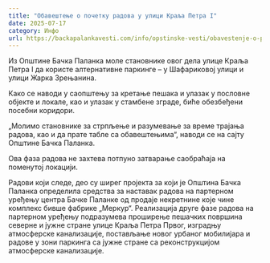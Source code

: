 ```yaml
---
title: "Обавештење о почетку радова у улици Краља Петра I"
date: 2025-07-17
category: Инфо
url: https://backapalankavesti.com/info/opstinske-vesti/obavestenje-o-pocetku-radova-u-ulici-kralja-petra-i1/
---
```


Из Општине Бачка Паланка моле становнике овог дела улице Краља Петра I да користе алтернативне паркинге – у Шафариковој улици и улици Жарка Зрењанина.

Како се наводи у саопштењу за кретање пешака и улазак у пословне објекте и локале, као и улазак у стамбене зграде, биће обезбеђени посебни коридори.

„Молимо становнике за стрпљење и разумевање за време трајања радова, као и да прате табле са обавештењима“, наводи се на сајту Општине Бачка Паланка.

Ова фаза радова не захтева потпуно затварање саобраћаја на поменутој локацији.

Радови који следе, део су ширег пројекта за који је Општина Бачка Паланка определила средства за наставак радова на партерном уређењу центра Бачке Паланке од продаје некретнине које чине комплекс бивше фабрике „Меркур“. Реализација друге фазе радова на партерном уређењу подразумева проширење пешачких површина северне и јужне стране улице Краља Петра Првог, изградњу атмосферске канализације, постављање новог урбаног мобилијара и радове у зони паркинга са јужне стране са реконструкцијом атмосферске канализације.

